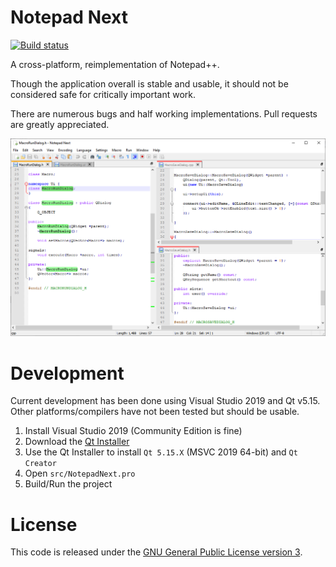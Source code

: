 # Notepad Next

[![Build status](https://ci.appveyor.com/api/projects/status/ix8wdx6tu5t3you0?svg=true)](https://ci.appveyor.com/project/dail8859/notepadnext)

A cross-platform, reimplementation of Notepad++.

Though the application overall is stable and usable, it should not be considered safe for critically important work.

There are numerous bugs and half working implementations. Pull requests are greatly appreciated.

![screenshot](/doc/screenshot.png)

# Development
Current development has been done using Visual Studio 2019 and Qt v5.15. Other platforms/compilers have not been tested but should be usable.

1. Install Visual Studio 2019 (Community Edition is fine)
1. Download the [Qt Installer](https://www.qt.io/download-qt-installer)
1. Use the Qt Installer to install `Qt 5.15.X` (MSVC 2019 64-bit) and `Qt Creator` 
1. Open `src/NotepadNext.pro`
1. Build/Run the project

# License
This code is released under the [GNU General Public License version 3](http://www.gnu.org/licenses/gpl-3.0.txt).
